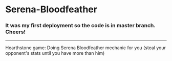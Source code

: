 # Serena-Bloodfeather
### It was my first deployment so the code is in master branch. Cheers!
<hr />
Hearthstone game:
Doing Serena Bloodfeather mechanic for you (steal your opponent's stats until you have more than him)
